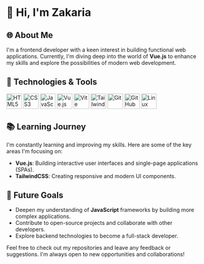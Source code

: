 # 👋 Hi, I'm Zakaria

## 🌐 About Me

I'm a frontend developer with a keen interest in building functional web applications. Currently, I'm diving deep into the world of **Vue.js** to enhance my skills and explore the possibilities of modern web development.

## 🔧 Technologies & Tools

<p align="left">
  <img src="https://cdn.jsdelivr.net/gh/devicons/devicon@latest/icons/html5/html5-original.svg" alt="HTML5" width="40" height="40"/>
  <img src="https://cdn.jsdelivr.net/gh/devicons/devicon@latest/icons/css3/css3-original.svg" alt="CSS3" width="40" height="40"/>
  <img src="https://cdn.jsdelivr.net/gh/devicons/devicon@latest/icons/javascript/javascript-original.svg" alt="JavaScript" width="40" height="40"/>
  <img src="https://cdn.jsdelivr.net/gh/devicons/devicon@latest/icons/vuejs/vuejs-original.svg" alt="Vue.js" width="40" height="40"/>
  <img src="https://cdn.jsdelivr.net/gh/devicons/devicon@latest/icons/vitejs/vitejs-original.svg" alt="Vite" width="40" height="40"/>
  <img src="https://cdn.jsdelivr.net/gh/devicons/devicon@latest/icons/tailwindcss/tailwindcss-original.svg" alt="TailwindCSS" width="40" height="40"/>
  <img src="https://cdn.jsdelivr.net/gh/devicons/devicon@latest/icons/git/git-original.svg" alt="Git" width="40" height="40"/>
  <img src="https://cdn.jsdelivr.net/gh/devicons/devicon@latest/icons/github/github-original.svg" alt="GitHub" width="40" height="40"/>
  <img src="https://cdn.jsdelivr.net/gh/devicons/devicon@latest/icons/linux/linux-original.svg" alt="Linux" width="40" height="40"/>
</p>

## 📚 Learning Journey

I'm constantly learning and improving my skills. Here are some of the key areas I'm focusing on:

- **Vue.js**: Building interactive user interfaces and single-page applications (SPAs).
- **TailwindCSS**: Creating responsive and modern UI components.

## 🚀 Future Goals

- Deepen my understanding of **JavaScript** frameworks by building more complex applications.
- Contribute to open-source projects and collaborate with other developers.
- Explore backend technologies to become a full-stack developer.

Feel free to check out my repositories and leave any feedback or suggestions. I'm always open to new opportunities and collaborations!
